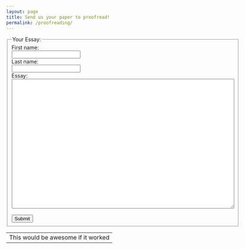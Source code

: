```yaml
---
layout: page
title: Send us your paper to proofread!
permalink: /proofreading/
---
```

<html>
<body>

<form action="action_page.php">
  <fieldset>
    <legend>Your Essay:</legend>
    First name:<br>
    <input type="text" name="firstname">
    <br>
    Last name:<br>
    <input type="text" name="lastname">
    <br>
    Essay:<br>
    <textarea name="Text1" 
              cols="35" 
              rows="10"
              style="width:600px; height:350px;">
    </textarea> 
    <br><br>
    <input type="submit" value="Submit">
  </fieldset>
</form>
<table>
 <tr>
   <td>
   This would be awesome if it worked
   </td>
 </tr>
</table>
</body>
</html>
